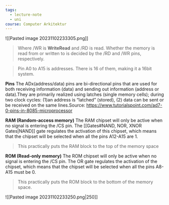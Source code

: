 ```yaml
---
tags:
  - lecture-note
  - uni
course: Computer Arkitektur
---
```

![[Pasted image 20231102233305.png]]
>Where /WR is **WriteRead** and /RD is read.
>Whether the memory is read from or written to is decided by the /RD and /WR pins, respectively.  

>Pin A0 to A15 is addresses. There is 16 of them, making it a 16bit system.

**Pins**
The ADx(address/data) pins are bi-directional pins that are used for both receiving information (data) and sending out information (address or data).They are primarily realized using latches (single memory cells); during two clock cycles: (1)an address is “latched” (stored), (2) data can be sent or be received on the same lines.Source: https://www.tutorialspoint.com/ad7-0-pins-in-8085-microprocessor

**RAM (Random-access memory)**
The RAM chipset will only be active when no signal is entering the /CS pin. The [[Gates#NAND, NOR, XNOR Gates|NAND]] gate regulates the activation of this chipset, which means that the chipset will be selected when all the pins A12-A15 are 1. 
>This practically puts the RAM block to the top of the memory space

**ROM (Read-only memory)**
The ROM chipset will only be active when no signal is entering the /CS pin. The OR gate regulates the activation of the chipset, which means that the chipset will be selected when all the pins A8-A15 must be 0. 
>This practically puts the ROM block to the bottom of the memory space.

![[Pasted image 20231102233250.png|250]]
